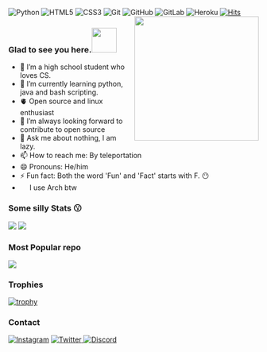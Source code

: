 ![Python](https://img.shields.io/badge/-Python-black?style=flat-square&logo=Python)
![HTML5](https://img.shields.io/badge/-HTML5-E34F26?style=flat-square&logo=html5&logoColor=white)
![CSS3](https://img.shields.io/badge/-CSS3-1572B6?style=flat-square&logo=css3)
![Git](https://img.shields.io/badge/-Git-black?style=flat-square&logo=git)
![GitHub](https://img.shields.io/badge/-GitHub-181717?style=flat-square&logo=github)
![GitLab](https://img.shields.io/badge/-GitLab-FCA121?style=flat-square&logo=gitlab)
![Heroku](https://img.shields.io/badge/-Heroku-430098?style=flat-square&logo=heroku)
[![Hits](https://hits.seeyoufarm.com/api/count/incr/badge.svg?url=https%3A%2F%2Fgithub.com%2FThe-Burning&count_bg=%2379C83D&title_bg=%23555555&icon=&icon_color=%23E7E7E7&title=viewers&edge_flat=false)](https://hits.seeyoufarm.com)
<img align='right' height='250' src= 'https://camo.githubusercontent.com/62da68eb62b1e5f175f7d1f0191dd89a653d7908feb22d37d4a0ab07365d6791/68747470733a2f2f6d656469612e67697068792e636f6d2f6d656469612f4d3967624264396e6244724f5475314d71782f67697068792e676966'>
<p>


  
### Glad to see you here.<img src="https://media.giphy.com/media/VgCDAzcKvsR6OM0uWg/giphy.gif" width="50">
- 🔭 I’m a high school student who loves CS.
- 🌱 I’m currently learning python, java and bash scripting. 
- 🫀 Open source and linux enthusiast 
- 👯 I’m always looking forward to contribute to open source
- 💬 Ask me about nothing, I am lazy.
- 📫 How to reach me: By teleportation
- 😄 Pronouns: He/him
- ⚡ Fun fact: Both the word 'Fun' and 'Fact' starts with F. 😶
- <img height='15' src='https://emojis.slackmojis.com/emojis/images/1486846971/1749/archlinux.png?1486846971'> I use Arch btw 
  

### Some silly Stats  😗
<img src='https://github-readme-stats.vercel.app/api?username=The-Burning&&show_icons=true&title_color=ffffff&icon_color=bb2acf&text_color=daf7dc&bg_color=151515'>
<img src='https://github-readme-stats.vercel.app/api/top-langs/?username=The-Burning&&show_icons=true&title_color=ffffff&icon_color=bb2acf&text_color=daf7dc&bg_color=151515'>

### Most Popular repo
  
<a href="https://github.com/" target="_blank"><img align="center" src="https://github-readme-stats.vercel.app/api/pin/?username=The-Burning&repo=blackeye-im&theme=gruvbox"></a>
### Trophies
[![trophy](https://github-profile-trophy.vercel.app/?username=The-Burning&theme=nord&column=7)](https://github.com/ryo-ma/github-profile-trophy)
  
### Contact
<p>
<p align="left">
    <a href="https://www.instagram.com/freaxcode/">
    <img alt="Instagram" src="https://img.shields.io/badge/Instagram%20-%23000000.svg?&style=for-the-badge&logo=Instagram&logoColor=white"/></a>
    <a href="https://twitter.com/Ankitraj7079">
    <img alt="Twitter" src="https://img.shields.io/badge/Twitter%20-%231DA1F2.svg?&style=for-the-badge&logo=Twitter&logoColor=white"</a>
    <a href="https://discord.com/channels/@me/798505744843538432">
    <img alt="Discord" src="https://img.shields.io/badge/Discord%20-%237289DA.svg?&style=for-the-badge&logo=discord&logoColor=white"/></a>
</p>  
